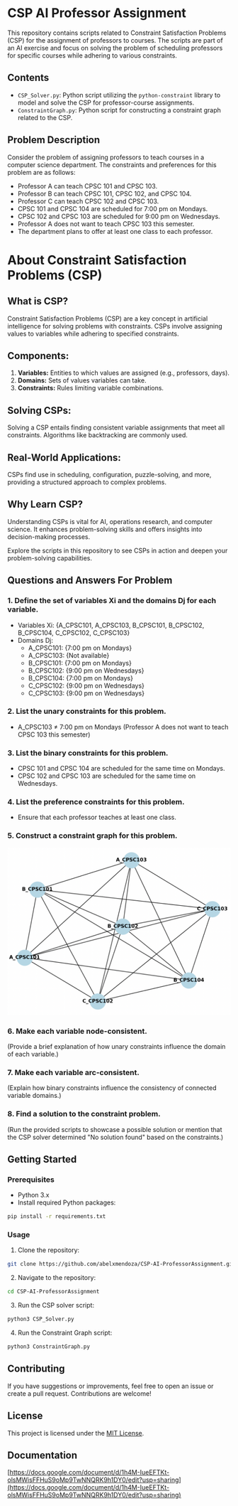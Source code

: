 # CSP AI Professor Assignment

This repository contains scripts related to Constraint Satisfaction Problems (CSP) for the assignment of professors to courses. The scripts are part of an AI exercise and focus on solving the problem of scheduling professors for specific courses while adhering to various constraints.

## Contents

* `CSP_Solver.py`: Python script utilizing the `python-constraint` library to model and solve the CSP for professor-course assignments.
* `ConstraintGraph.py`: Python script for constructing a constraint graph related to the CSP.

## Problem Description

Consider the problem of assigning professors to teach courses in a computer science department. The constraints and preferences for this problem are as follows:

* Professor A can teach CPSC 101 and CPSC 103.
* Professor B can teach CPSC 101, CPSC 102, and CPSC 104.
* Professor C can teach CPSC 102 and CPSC 103.
* CPSC 101 and CPSC 104 are scheduled for 7:00 pm on Mondays.
* CPSC 102 and CPSC 103 are scheduled for 9:00 pm on Wednesdays.
* Professor A does not want to teach CPSC 103 this semester.
* The department plans to offer at least one class to each professor.

# About Constraint Satisfaction Problems (CSP)

## What is CSP?

Constraint Satisfaction Problems (CSP) are a key concept in artificial intelligence for solving problems with constraints. CSPs involve assigning values to variables while adhering to specified constraints.

## Components:

1. **Variables:** Entities to which values are assigned (e.g., professors, days).
2. **Domains:** Sets of values variables can take.
3. **Constraints:** Rules limiting variable combinations.

## Solving CSPs:

Solving a CSP entails finding consistent variable assignments that meet all constraints. Algorithms like backtracking are commonly used.

## Real-World Applications:

CSPs find use in scheduling, configuration, puzzle-solving, and more, providing a structured approach to complex problems.

## Why Learn CSP?

Understanding CSPs is vital for AI, operations research, and computer science. It enhances problem-solving skills and offers insights into decision-making processes.

Explore the scripts in this repository to see CSPs in action and deepen your problem-solving capabilities.

## Questions and Answers For Problem

### 1. Define the set of variables Xi and the domains Dj for each variable.

* Variables Xi: {A_CPSC101, A_CPSC103, B_CPSC101, B_CPSC102, B_CPSC104, C_CPSC102, C_CPSC103}
* Domains Dj:
  * A_CPSC101: {7:00 pm on Mondays}
  * A_CPSC103: {Not available}
  * B_CPSC101: {7:00 pm on Mondays}
  * B_CPSC102: {9:00 pm on Wednesdays}
  * B_CPSC104: {7:00 pm on Mondays}
  * C_CPSC102: {9:00 pm on Wednesdays}
  * C_CPSC103: {9:00 pm on Wednesdays}

### 2. List the unary constraints for this problem.

* A_CPSC103 ≠ 7:00 pm on Mondays (Professor A does not want to teach CPSC 103 this semester)

### 3. List the binary constraints for this problem.

* CPSC 101 and CPSC 104 are scheduled for the same time on Mondays.
* CPSC 102 and CPSC 103 are scheduled for the same time on Wednesdays.

### 4. List the preference constraints for this problem.

* Ensure that each professor teaches at least one class.

### 5. Construct a constraint graph for this problem.

![1702146317653](image/README/1702146317653.png)

### 6. Make each variable node-consistent.

(Provide a brief explanation of how unary constraints influence the domain of each variable.)

### 7. Make each variable arc-consistent.

(Explain how binary constraints influence the consistency of connected variable domains.)

### 8. Find a solution to the constraint problem.

(Run the provided scripts to showcase a possible solution or mention that the CSP solver determined "No solution found" based on the constraints.)

## Getting Started

### Prerequisites

* Python 3.x
* Install required Python packages:

```bash
pip install -r requirements.txt
```

### Usage

1. Clone the repository:

```bash
git clone https://github.com/abelxmendoza/CSP-AI-ProfessorAssignment.git
```

2. Navigate to the repository:

```bash
cd CSP-AI-ProfessorAssignment
```

3. Run the CSP solver script:

```bash
python3 CSP_Solver.py
```

4. Run the Constraint Graph script:

```bash
python3 ConstraintGraph.py
```

## Contributing

If you have suggestions or improvements, feel free to open an issue or create a pull request. Contributions are welcome!

## License

This project is licensed under the [MIT License](https://chat.openai.com/c/LICENSE).

## Documentation

[https://docs.google.com/document/d/1h4M-IueEFTKt-olsMWisFFHuS9oMp9TwNNQRK9h1DY0/edit?usp=sharing](https://docs.google.com/document/d/1h4M-IueEFTKt-olsMWisFFHuS9oMp9TwNNQRK9h1DY0/edit?usp=sharing)
